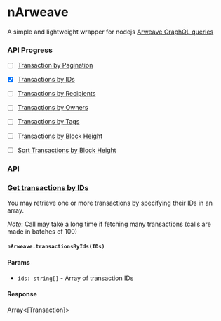 # nArweave
A simple and lightweight wrapper for nodejs [Arweave GraphQL queries](https://gql-guide.vercel.app/)

### API Progress
- [ ] [Transaction by Pagination](https://gql-guide.vercel.app/#pagination)
- [X] [Transactions by IDs](https://gql-guide.vercel.app/#transaction)
- [ ] [Transactions by Recipients](https://gql-guide.vercel.app/#recipients)
- [ ] [Transactions by Owners](https://gql-guide.vercel.app/#owners)
- [ ] [Transactions by Tags](https://gql-guide.vercel.app/#tags)
- [ ] [Transactions by Block Height](https://gql-guide.vercel.app/#blockheight)
- [ ] [Sort Transactions by Block Height](https://gql-guide.vercel.app/#sorting)


### API

### [Get transactions by IDs](https://gql-guide.vercel.app/#transaction)
You may retrieve one or more transactions by specifying their IDs in an array.

*Note*: Call may take a long time if fetching many transactions (calls are made in batches of 100)
#### `nArweave.transactionsByIds(IDs)`
#### Params
* `ids: string[]` - Array of transaction IDs
#### Response
Array<[Transaction]>
